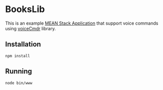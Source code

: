 # BooksLib

This is an example <a href="http://en.wikipedia.org/wiki/MEAN">MEAN Stack Application</a> that support voice commands using <a href="https://github.com/jj09/voiceCmdr">voiceCmdr</a> library.

## Installation

    npm install

## Running

    node bin/www
